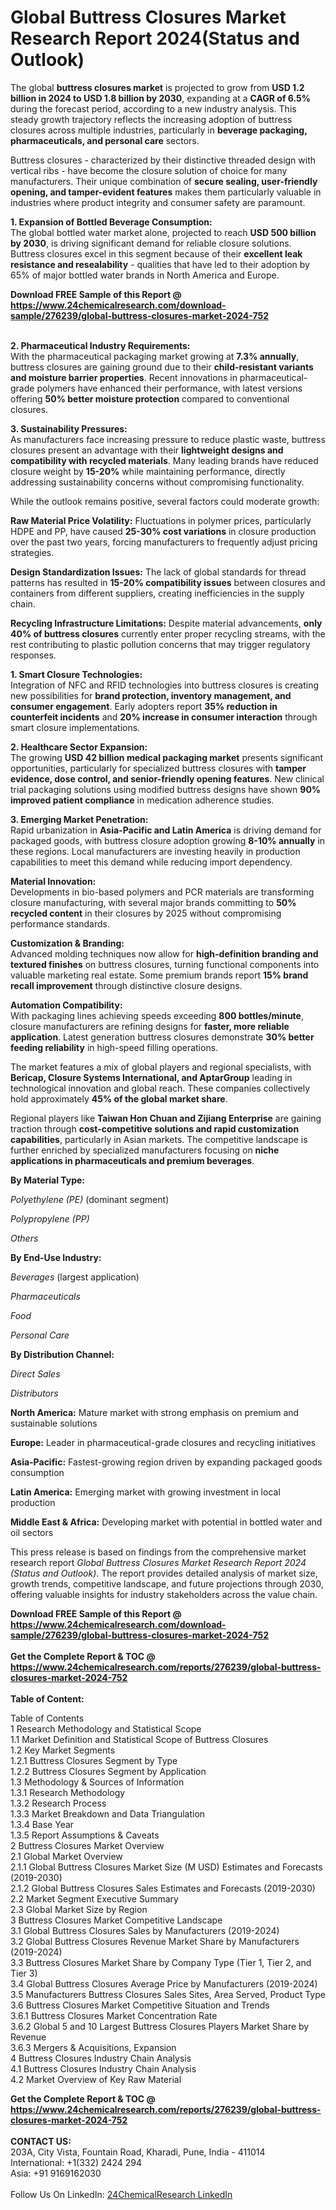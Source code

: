 <h1>Global Buttress Closures Market Research Report 2024(Status and Outlook)</h1><p>The global <strong>buttress closures market</strong> is projected to grow from <strong>USD 1.2 billion in 2024 to USD 1.8 billion by 2030</strong>, expanding at a <strong>CAGR of 6.5%</strong> during the forecast period, according to a new industry analysis. This steady growth trajectory reflects the increasing adoption of buttress closures across multiple industries, particularly in <strong>beverage packaging, pharmaceuticals, and personal care</strong> sectors.</p><p>Buttress closures - characterized by their distinctive threaded design with vertical ribs - have become the closure solution of choice for many manufacturers. Their unique combination of <strong>secure sealing, user-friendly opening, and tamper-evident features</strong> makes them particularly valuable in industries where product integrity and consumer safety are paramount.</p><p><strong>1. Expansion of Bottled Beverage Consumption:</strong><br>
The global bottled water market alone, projected to reach <strong>USD 500 billion by 2030</strong>, is driving significant demand for reliable closure solutions. Buttress closures excel in this segment because of their <strong>excellent leak resistance and resealability</strong> - qualities that have led to their adoption by 65% of major bottled water brands in North America and Europe.</p><div><b>Download FREE Sample of this Report @ 
            <a href="https://www.24chemicalresearch.com/download-sample/276239/global-buttress-closures-market-2024-752">
            https://www.24chemicalresearch.com/download-sample/276239/global-buttress-closures-market-2024-752</a></b></div><br><p><strong>2. Pharmaceutical Industry Requirements:</strong><br>
With the pharmaceutical packaging market growing at <strong>7.3% annually</strong>, buttress closures are gaining ground due to their <strong>child-resistant variants and moisture barrier properties</strong>. Recent innovations in pharmaceutical-grade polymers have enhanced their performance, with latest versions offering <strong>50% better moisture protection</strong> compared to conventional closures.</p><p><strong>3. Sustainability Pressures:</strong><br>
As manufacturers face increasing pressure to reduce plastic waste, buttress closures present an advantage with their <strong>lightweight designs and compatibility with recycled materials</strong>. Many leading brands have reduced closure weight by <strong>15-20%</strong> while maintaining performance, directly addressing sustainability concerns without compromising functionality.</p><p>While the outlook remains positive, several factors could moderate growth:</p><p><strong>Raw Material Price Volatility:</strong> Fluctuations in polymer prices, particularly HDPE and PP, have caused <strong>25-30% cost variations</strong> in closure production over the past two years, forcing manufacturers to frequently adjust pricing strategies.</p><p><strong>Design Standardization Issues:</strong> The lack of global standards for thread patterns has resulted in <strong>15-20% compatibility issues</strong> between closures and containers from different suppliers, creating inefficiencies in the supply chain.</p><p><strong>Recycling Infrastructure Limitations:</strong> Despite material advancements, <strong>only 40% of buttress closures</strong> currently enter proper recycling streams, with the rest contributing to plastic pollution concerns that may trigger regulatory responses.</p><p><strong>1. Smart Closure Technologies:</strong><br>
Integration of NFC and RFID technologies into buttress closures is creating new possibilities for <strong>brand protection, inventory management, and consumer engagement</strong>. Early adopters report <strong>35% reduction in counterfeit incidents</strong> and <strong>20% increase in consumer interaction</strong> through smart closure implementations.</p><p><strong>2. Healthcare Sector Expansion:</strong><br>
The growing <strong>USD 42 billion medical packaging market</strong> presents significant opportunities, particularly for specialized buttress closures with <strong>tamper evidence, dose control, and senior-friendly opening features</strong>. New clinical trial packaging solutions using modified buttress designs have shown <strong>90% improved patient compliance</strong> in medication adherence studies.</p><p><strong>3. Emerging Market Penetration:</strong><br>
Rapid urbanization in <strong>Asia-Pacific and Latin America</strong> is driving demand for packaged goods, with buttress closure adoption growing <strong>8-10% annually</strong> in these regions. Local manufacturers are investing heavily in production capabilities to meet this demand while reducing import dependency.</p><p><strong>Material Innovation:</strong><br>
	Developments in bio-based polymers and PCR materials are transforming closure manufacturing, with several major brands committing to <strong>50% recycled content</strong> in their closures by 2025 without compromising performance standards.</p><p><strong>Customization &amp; Branding:</strong><br>
	Advanced molding techniques now allow for <strong>high-definition branding and textured finishes</strong> on buttress closures, turning functional components into valuable marketing real estate. Some premium brands report <strong>15% brand recall improvement</strong> through distinctive closure designs.</p><p><strong>Automation Compatibility:</strong><br>
	With packaging lines achieving speeds exceeding <strong>800 bottles/minute</strong>, closure manufacturers are refining designs for <strong>faster, more reliable application</strong>. Latest generation buttress closures demonstrate <strong>30% better feeding reliability</strong> in high-speed filling operations.</p><p>The market features a mix of global players and regional specialists, with <strong>Bericap, Closure Systems International, and AptarGroup</strong> leading in technological innovation and global reach. These companies collectively hold approximately <strong>45% of the global market share</strong>.</p><p>Regional players like <strong>Taiwan Hon Chuan and Zijiang Enterprise</strong> are gaining traction through <strong>cost-competitive solutions and rapid customization capabilities</strong>, particularly in Asian markets. The competitive landscape is further enriched by specialized manufacturers focusing on <strong>niche applications in pharmaceuticals and premium beverages</strong>.</p><p><strong>By Material Type:</strong></p><p><em>Polyethylene (PE)</em> (dominant segment)</p><p><em>Polypropylene (PP)</em></p><p><em>Others</em></p><p><strong>By End-Use Industry:</strong></p><p><em>Beverages</em> (largest application)</p><p><em>Pharmaceuticals</em></p><p><em>Food</em></p><p><em>Personal Care</em></p><p><strong>By Distribution Channel:</strong></p><p><em>Direct Sales</em></p><p><em>Distributors</em></p><p><strong>North America:</strong> Mature market with strong emphasis on premium and sustainable solutions</p><p><strong>Europe:</strong> Leader in pharmaceutical-grade closures and recycling initiatives</p><p><strong>Asia-Pacific:</strong> Fastest-growing region driven by expanding packaged goods consumption</p><p><strong>Latin America:</strong> Emerging market with growing investment in local production</p><p><strong>Middle East &amp; Africa:</strong> Developing market with potential in bottled water and oil sectors</p><p>This press release is based on findings from the comprehensive market research report <em>Global Buttress Closures Market Research Report 2024 (Status and Outlook)</em>. The report provides detailed analysis of market size, growth trends, competitive landscape, and future projections through 2030, offering valuable insights for industry stakeholders across the value chain. </p><div><b>Download FREE Sample of this Report @ 
            <a href="https://www.24chemicalresearch.com/download-sample/276239/global-buttress-closures-market-2024-752">
            https://www.24chemicalresearch.com/download-sample/276239/global-buttress-closures-market-2024-752</a></b></div><br><div><b>Get the Complete Report & TOC @ 
            <a href="https://www.24chemicalresearch.com/reports/276239/global-buttress-closures-market-2024-752">
            https://www.24chemicalresearch.com/reports/276239/global-buttress-closures-market-2024-752</a></b></div><br>
            <b>Table of Content:</b><p>Table of Contents<br />
1 Research Methodology and Statistical Scope<br />
1.1 Market Definition and Statistical Scope of Buttress Closures<br />
1.2 Key Market Segments<br />
1.2.1 Buttress Closures Segment by Type<br />
1.2.2 Buttress Closures Segment by Application<br />
1.3 Methodology & Sources of Information<br />
1.3.1 Research Methodology<br />
1.3.2 Research Process<br />
1.3.3 Market Breakdown and Data Triangulation<br />
1.3.4 Base Year<br />
1.3.5 Report Assumptions & Caveats<br />
2 Buttress Closures Market Overview<br />
2.1 Global Market Overview<br />
2.1.1 Global Buttress Closures Market Size (M USD) Estimates and Forecasts (2019-2030)<br />
2.1.2 Global Buttress Closures Sales Estimates and Forecasts (2019-2030)<br />
2.2 Market Segment Executive Summary<br />
2.3 Global Market Size by Region<br />
3 Buttress Closures Market Competitive Landscape<br />
3.1 Global Buttress Closures Sales by Manufacturers (2019-2024)<br />
3.2 Global Buttress Closures Revenue Market Share by Manufacturers (2019-2024)<br />
3.3 Buttress Closures Market Share by Company Type (Tier 1, Tier 2, and Tier 3)<br />
3.4 Global Buttress Closures Average Price by Manufacturers (2019-2024)<br />
3.5 Manufacturers Buttress Closures Sales Sites, Area Served, Product Type<br />
3.6 Buttress Closures Market Competitive Situation and Trends<br />
3.6.1 Buttress Closures Market Concentration Rate<br />
3.6.2 Global 5 and 10 Largest Buttress Closures Players Market Share by Revenue<br />
3.6.3 Mergers & Acquisitions, Expansion<br />
4 Buttress Closures Industry Chain Analysis<br />
4.1 Buttress Closures Industry Chain Analysis<br />
4.2 Market Overview of Key Raw Material</p><div><b>Get the Complete Report & TOC @ 
            <a href="https://www.24chemicalresearch.com/reports/276239/global-buttress-closures-market-2024-752">
            https://www.24chemicalresearch.com/reports/276239/global-buttress-closures-market-2024-752</a></b></div><br><b>CONTACT US:</b><br>
            203A, City Vista, Fountain Road, Kharadi, Pune, India - 411014<br>
            International: +1(332) 2424 294<br>
            Asia: +91 9169162030 <br><br>
            Follow Us On LinkedIn: <a href="https://www.linkedin.com/company/24chemicalresearch/">24ChemicalResearch LinkedIn</a>